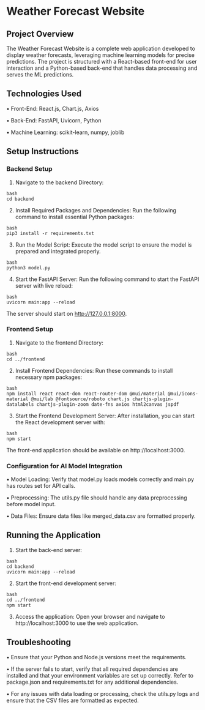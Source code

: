 # Weather Forecast Website

## Project Overview 

The Weather Forecast Website is a complete web application developed to display weather forecasts, leveraging machine learning models for precise predictions. The project is structured with a React-based front-end for user interaction and a Python-based back-end that handles data processing and serves the ML predictions.  

## Technologies Used 
• Front-End: React.js, Chart.js, Axios

• Back-End: FastAPI, Uvicorn, Python 

• Machine Learning: scikit-learn, numpy, joblib 

## Setup Instructions 
### Backend Setup 
1.	Navigate to the backend Directory: 
```
bash 
cd backend 
```
2.	Install Required Packages and Dependencies: Run the following command to install essential Python packages: 
``` 
bash 
pip3 install -r requirements.txt 
```
3.	Run the Model Script: Execute the model script to ensure the model is prepared and integrated properly. 
```
bash 
python3 model.py 
```
4.	Start the FastAPI Server: Run the following command to start the FastAPI server with live reload: 
```
bash 
uvicorn main:app --reload 
```
The server should start on http://127.0.0.1:8000. 


### Frontend Setup 
1.	Navigate to the frontend Directory: 
```
bash 
cd ../frontend 
```
2.	Install Frontend Dependencies: Run these commands to install necessary npm packages: 
```
bash 
npm install react react-dom react-router-dom @mui/material @mui/icons-material @mui/lab @fontsource/roboto chart.js chartjs-plugin-datalabels chartjs-plugin-zoom date-fns axios html2canvas jspdf
```
3.	Start the Frontend Development Server: After installation, you can start the React development server with: 
```
bash 
npm start 
```
The front-end application should be available on http://localhost:3000. 


### Configuration for AI Model Integration 
• Model Loading: Verify that model.py loads models correctly and main.py has routes set for API calls. 

• Preprocessing: The utils.py file should handle any data preprocessing before model input. 

• Data Files: Ensure data files like merged_data.csv are formatted properly. 


## Running the Application 
1.	Start the back-end server: 
```
bash 
cd backend 
uvicorn main:app --reload 
```
2.	Start the front-end development server: 
```
bash 
cd ../frontend 
npm start 
```
3.	Access the application: Open your browser and navigate to http://localhost:3000 to use the web application. 

## Troubleshooting 
• Ensure that your Python and Node.js versions meet the requirements. 

• If the server fails to start, verify that all required dependencies are installed and that your environment variables are set up correctly. Refer to package.json and requirements.txt for any additional dependencies. 

• For any issues with data loading or processing, check the utils.py logs and ensure that the CSV files are formatted as expected. 
